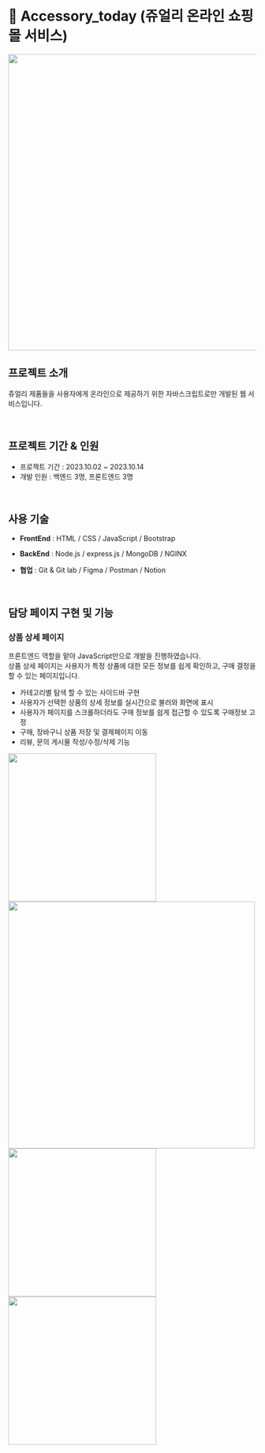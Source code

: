# 💍 Accessory_today (쥬얼리 온라인 쇼핑몰 서비스)
<img src="https://blog.kakaocdn.net/dn/bI8yrg/btsIaQB0rQK/GfPgpvg5VAi0EgYBKimtSK/img.png" width="600">

## 프로젝트 소개
쥬얼리 제품들을 사용자에게 온라인으로 제공하기 위한 자바스크립트로만 개발된 웹 서비스입니다.

<br>

## 프로젝트 기간 & 인원
- 프로젝트 기간 : 2023.10.02 ~ 2023.10.14
- 개발 인원 : 백엔드 3명, 프론트엔드 3명
  
<br>

## 사용 기술

- **FrontEnd**
  : HTML / CSS / JavaScript / Bootstrap <br>

- **BackEnd** :
  Node.js / express.js / MongoDB / NGINX <br>

- **협업** : Git & Git lab / Figma / Postman / Notion <br>

<br>

## 담당 페이지 구현 및 기능
### 상품 상세 페이지
프론트엔드 역할을 맡아 JavaScript만으로 개발을 진행하였습니다. <br>
상품 상세 페이지는 사용자가 특정 상품에 대한 모든 정보를 쉽게 확인하고, 구매 결정을 할 수 있는 페이지입니다.
- 카테고리별 탐색 할 수 있는 사이드바 구현
- 사용자가 선택한 상품의 상세 정보를 실시간으로 불러와 화면에 표시
- 사용자가 페이지를 스크롤하더라도 구매 정보를 쉽게 접근할 수 있도록 구매정보 고정
- 구매, 장바구니 상품 저장 및 결제페이지 이동
- 리뷰, 문의 게시물 작성/수정/삭제 기능

<img src="https://blog.kakaocdn.net/dn/bpFfap/btsIcT5DFP0/yvnroYai6lUAVAQ9PuNRVK/img.png" width="300"><br>
<img src="https://blog.kakaocdn.net/dn/3zPdy/btsIcXNFNtM/Vv5SiIIa9gaIu5pxKpV8t1/img.png" width="500"><br>
<img src="https://blog.kakaocdn.net/dn/2tyfZ/btsIdAEvdkw/Zw7HWLd0kqxBhkrXeo5hnK/img.png" width="300"><img src="https://blog.kakaocdn.net/dn/MIElM/btsIed2ReOT/QNOJLwoYRmnWWKIHGuFkW1/img.png" width="300">

